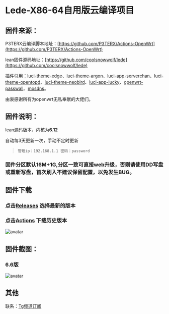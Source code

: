 # Lede-X86-64自用版云编译项目

## 固件来源：

P3TERX云编译脚本地址：[https://github.com/P3TERX/Actions-OpenWrt](https://github.com/P3TERX/Actions-OpenWrt)

lean固件源码地址：[https://github.com/coolsnowwolf/lede](https://github.com/coolsnowwolf/lede)

插件引用：[luci-theme-edge](https://github.com/garypang13/luci-theme-edge.git)、[luci-theme-argon](https://github.com/jerrykuku/luci-theme-argon.git)、[luci-app-serverchan](https://github.com/tty228/luci-app-serverchan.git)、[luci-theme-opentopd](https://github.com/sirpdboy/luci-theme-opentopd.git)、[luci-theme-neobird](https://github.com/thinktip/luci-theme-neobird.git)、[luci-app-lucky](https://github.com/sirpdboy/luci-app-lucky.git)、[openwrt-passwall](https://github.com/xiaorouji/openwrt-passwall.git)、[mosdns](https://github.com/sbwml/luci-app-mosdns.git)。

由衷感谢所有为openwrt无私奉献的大佬们。

## 固件说明：

lean源码版本，内核为**6.12**

自动每3天更新一次，手动不定时更新

> `管理ip：192.168.1.1 密码：password`

### 固件分区默认16M+1G,分区一致可直接web升级，否则请使用DD写盘或重新写盘，首次刷入不建议保留配置，以免发生BUG。

## 固件下载
### 点击[Releases](https://github.com/ZiPenOk/openwrt-Exclusive/releases) 选择最新的版本
### 点击[Actions](https://github.com/ZiPenOk/openwrt-Exclusive/actions) 下载历史版本
![avatar](https://raw.githubusercontent.com/firkerword/openwrt-Exclusive/main/boc/c.png)

## 固件截图：
### 6.6版
![avatar](https://raw.githubusercontent.com/firkerword/openwrt-Exclusive/main/boc/a1.png)
## 其他
联系：[Tg频道订阅](https://t.me/zhinengchaoshenzhe)
